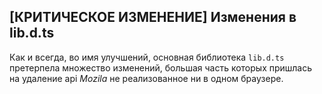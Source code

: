 ## [КРИТИЧЕСКОЕ ИЗМЕНЕНИЕ] Изменения в lib.d.ts

Как и всегда, во имя улучшений, основная библиотека `lib.d.ts` претерпела множество изменений, большая часть которых пришлась на удаление api _Mozila_ не реализованное ни в одном браузере.
  